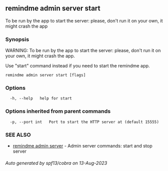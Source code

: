## remindme admin server start

To be run by the app to start the server: please, don't run it on your own, it might crash the app

### Synopsis

WARNING: To be run by the app to start the server: please, don't run it on your own, it might crash the app.

Use "start" command instead if you need to start the remindme app.

```
remindme admin server start [flags]
```

### Options

```
  -h, --help   help for start
```

### Options inherited from parent commands

```
  -p, --port int   Port to start the HTTP server at (default 15555)
```

### SEE ALSO

* [remindme admin server](remindme_admin_server.md)	 - Admin server commands: start and stop server

###### Auto generated by spf13/cobra on 13-Aug-2023
